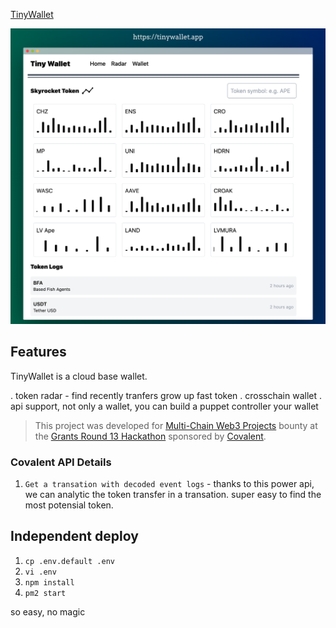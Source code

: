 
[TinyWallet](https://tinywallet.app)

![Preview](public/preview.png)
## Features

TinyWallet is a cloud base wallet.

. token radar - find recently tranfers grow up fast token
. crosschain wallet
. api support, not only a wallet, you can build a puppet controller your wallet

> This project was developed for [Multi-Chain Web3 Projects](https://gitcoin.co/issue/covalenthq/covalent-gitcoin-bounties/19/100028550) bounty at the [Grants Round 13 Hackathon](https://gitcoin.co/hackathon/gr13/?) sponsored by [Covalent](https://www.covalenthq.com).


### Covalent API Details
1. `` Get a transation with decoded event logs `` - thanks to this power api, we can analytic the token transfer in a transation. super easy to find the most potensial token.




## Independent deploy

1. `cp .env.default .env`
2. `vi .env`
3. `npm install`
4. `pm2 start`

so easy, no magic
